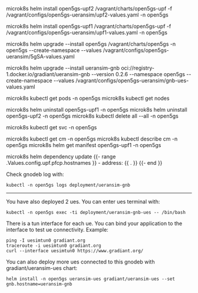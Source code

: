 microk8s helm install open5gs-upf2 /vagrant/charts/open5gs-upf -f /vagrant/configs/open5gs-ueransim/upf2-values.yaml -n open5gs


microk8s helm install open5gs-upf1 /vagrant/charts/open5gs-upf -f /vagrant/configs/open5gs-ueransim/upf1-values.yaml -n open5gs


microk8s helm upgrade --install open5gs /vagrant/charts/open5gs -n open5gs --create-namespace --values /vagrant/configs/open5gs-ueransim/5gSA-values.yaml

microk8s helm upgrade --install ueransim-gnb oci://registry-1.docker.io/gradiant/ueransim-gnb --version 0.2.6 --namespace open5gs --create-namespace --values /vagrant/configs/open5gs-ueransim/gnb-ues-values.yaml

microk8s kubectl get pods -n open5gs
microk8s kubectl get nodes

microk8s helm uninstall open5gs-upf1 -n open5gs
microk8s helm uninstall open5gs-upf2 -n open5gs
microk8s kubectl delete all --all -n open5gs

microk8s kubectl get svc -n open5gs

microk8s kubectl get cm -n open5gs
microk8s kubectl describe cm -n open5gs <config-name>
microk8s helm get manifest open5gs-upf1 -n open5gs

microk8s helm dependency update
          {{- range .Values.config.upf.pfcp.hostnames }}
          - address: {{ . }}
          {{- end }}


Check gnodeb log with:

```
kubectl -n open5gs logs deployment/ueransim-gnb
```

---

You have also deployed 2 ues. You can enter ues terminal with:

```
kubectl -n open5gs exec -ti deployment/ueransim-gnb-ues -- /bin/bash
```
There is a tun interface for each ue.
You can bind your application to the interface to test ue connectivity.
Example:

```
ping -I uesimtun0 gradiant.org
traceroute -i uesimtun0 gradiant.org
curl --interface uesimtun0 https://www.gradiant.org/
```

You can also deploy more ues connected to this gnodeb with gradiant/ueransim-ues chart:

```
helm install -n open5gs ueransim-ues gradiant/ueransim-ues --set gnb.hostname=ueransim-gnb
```
